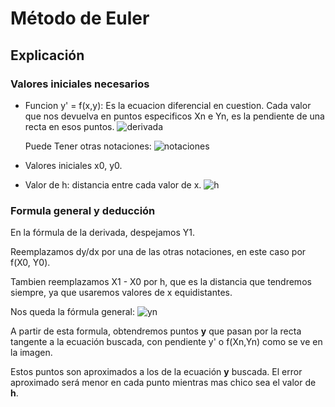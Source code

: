 # Método de Euler

## Explicación

### Valores iniciales necesarios
* Funcion y' = f(x,y): Es la ecuacion diferencial en cuestion. Cada valor que nos devuelva en puntos especificos Xn e Yn, es la pendiente de una recta en esos puntos.
![derivada](imagenes/euler-dydx.png)

    Puede Tener otras notaciones:
    ![notaciones](imagenes/euler-fxy.png)

* Valores iniciales x0, y0.

* Valor de h: distancia entre cada valor de x.
![h](imagenes/euler-h.png)

### Formula general y deducción
En la fórmula de la derivada, despejamos Y1.

Reemplazamos dy/dx por una de las otras notaciones, en este caso por f(X0, Y0).

Tambien reemplazamos X1 - X0 por h, que es la distancia que tendremos siempre, ya que usaremos valores de x equidistantes.

Nos queda la fórmula general:
![yn](imagenes/euler-yn.png)

A partir de esta formula, obtendremos puntos **y** que pasan por la recta tangente a la ecuación buscada, con pendiente y' o f(Xn,Yn) como se ve en la imagen.

Estos puntos son aproximados a los de la ecuación **y** buscada. El error aproximado será menor en cada punto mientras mas chico sea el valor de **h**.